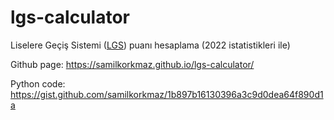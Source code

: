 # lgs-calculator
Liselere Geçiş Sistemi ([LGS](https://tr.wikipedia.org/wiki/Liselere_Ge%C3%A7i%C5%9F_Sistemi)) puanı hesaplama (2022 istatistikleri ile)

Github page: https://samilkorkmaz.github.io/lgs-calculator/

Python code: https://gist.github.com/samilkorkmaz/1b897b16130396a3c9d0dea64f890d1a

